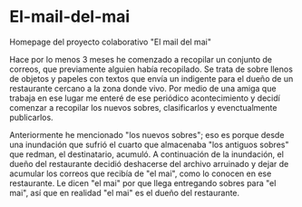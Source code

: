 ﻿# El-mail-del-mai
Homepage del proyecto colaborativo "El mail del mai"

Hace por lo menos 3 meses he comenzado a recopilar un conjunto de correos, que previamente alguien había recopilado. Se trata de sobre llenos de objetos y papeles con textos que envía un indigente para el dueño de un restaurante cercano a la zona donde vivo. Por medio de una amiga que trabaja en ese lugar me enteré de ese periódico acontecimiento y decidí comenzar a recopilar los nuevos sobres, clasificarlos y evenctualmente publicarlos.

Anteriormente he mencionado "los nuevos sobres"; eso es porque desde una inundación que sufrió el cuarto que almacenaba "los antiguos sobres" que redman, el destinatario, acumuló. A continuación de la inundación, el dueño del restaurante decidió deshacerse del archivo  arruinado y dejar de acumular los correos que recibía de "el mai", como lo conocen en ese restaurante. Le dicen "el mai" por que llega entregando sobres para "el mai", así que en realidad "el mai" es el dueño del restaurante.
